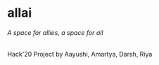 # allai

###### A space for allies, a space for all

Hack'20 Project by Aayushi, Amartya, Darsh, Riya
